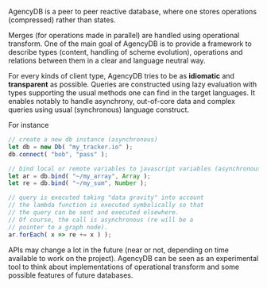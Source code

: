 AgencyDB is a peer to peer reactive database, where one stores operations (compressed) rather than states.

Merges (for operations made in parallel) are handled using operational transform. One of the main goal of AgencyDB is to provide a framework to describe types (content, handling of scheme evolution), operations and relations between them in a clear and language neutral way.

For every kinds of client type, AgencyDB tries to be as **idiomatic** and **transparent** as possible. Queries are constructed using lazy evaluation with types supporting the usual methods one can find in the target languages. It enables notably to handle asynchrony, out-of-core data and complex queries using usual (synchronous) language construct.

For instance 

```javascript
// create a new db instance (asynchronous)
let db = new Db( "my_tracker.io" );
db.connect( "bob", "pass" );

// bind local or remote variables to javascript variables (asynchronous)
let ar = db.bind( "~/my_array", Array );
let re = db.bind( "~/my_sum", Number );

// query is executed taking "data gravity" into account
// the lambda function is executed symbolically so that 
// the query can be sent and executed elsewhere.
// Of course, the call is asynchronous (re will be a
// pointer to a graph node).
ar.forEach( x => re += x ) );
```

APIs may change a lot in the future (near or not, depending on time available to work on the project). AgencyDB can be seen as an experimental tool to think about implementations of operational transform and some possible features of future databases.